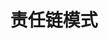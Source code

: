 ---
title: 责任链模式
icon: /assets/images/brainBoom/designPatterns/chain-of-responsibility-mini.png
order: 1
category:
  - 设计模式
---